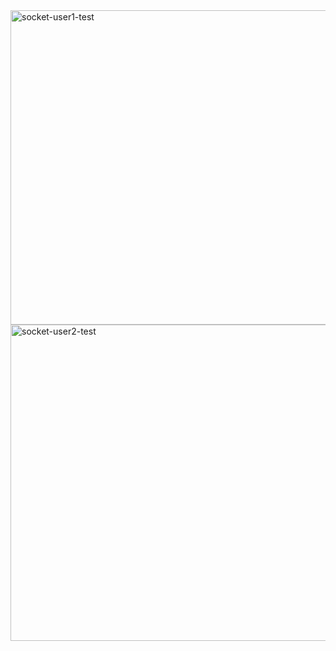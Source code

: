 <img width="672" height="503" alt="socket-user1-test" src="https://github.com/user-attachments/assets/0b3e3019-94d6-46ea-8af1-5b808cfb4449" />

<img width="675" height="506" alt="socket-user2-test" src="https://github.com/user-attachments/assets/19c6453f-c17c-4a54-8c45-9c9c30f7b1d3" />
